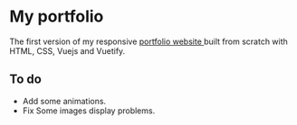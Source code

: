 # My portfolio

The first version of my responsive [portfolio website ](https://minameh.github.io/) built from scratch with HTML, CSS, Vuejs and Vuetify.

## To do

- Add some animations.
- Fix Some images display problems.
